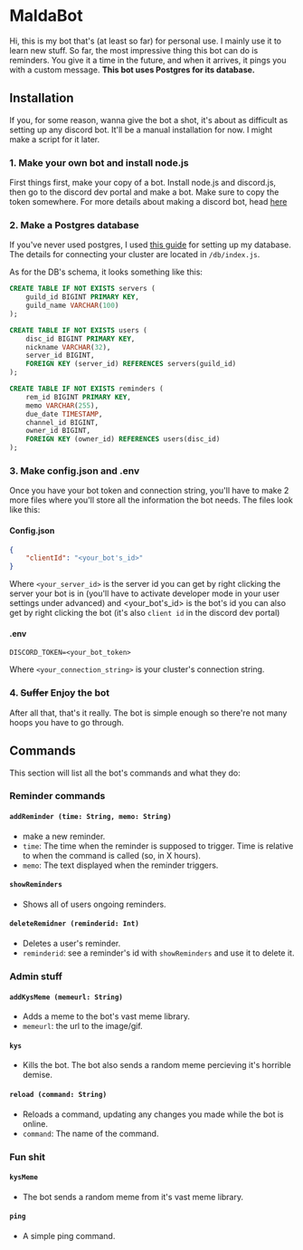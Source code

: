 # MaldaBot

Hi, this is my bot that's (at least so far) for personal use.
I mainly use it to learn new stuff. So far, the most impressive thing this bot can do is reminders. You give it a time in the future, and when it arrives, it pings you with a custom message.
**This bot uses Postgres for its database.**

## Installation

If you, for some reason, wanna give the bot a shot, it's about as difficult as setting up any discord bot.
It'll be a manual installation for now. I might make a script for it later.

### 1. Make your own bot and install node.js

First things first, make your copy of a bot.
Install node.js and discord.js, then go to the discord dev portal and make a bot. Make sure to copy the token somewhere.
For more details about making a discord bot, head [here](https://discordjs.guide/preparations/)

### 2. Make a Postgres database

If you've never used postgres, I used [this guide](https://node-postgres.com/) for setting up my database. The details for connecting your cluster are located in `/db/index.js`.

As for the DB's schema, it looks something like this:

```SQL
CREATE TABLE IF NOT EXISTS servers (
    guild_id BIGINT PRIMARY KEY,
    guild_name VARCHAR(100)
);

CREATE TABLE IF NOT EXISTS users (
    disc_id BIGINT PRIMARY KEY,
    nickname VARCHAR(32),
    server_id BIGINT,
    FOREIGN KEY (server_id) REFERENCES servers(guild_id)
);

CREATE TABLE IF NOT EXISTS reminders (
    rem_id BIGINT PRIMARY KEY,
    memo VARCHAR(255),
    due_date TIMESTAMP,
    channel_id BIGINT,
    owner_id BIGINT,
    FOREIGN KEY (owner_id) REFERENCES users(disc_id)
);
```

### 3. Make config.json and .env

Once you have your bot token and connection string, you'll have to make 2 more files where you'll store all the information the bot needs.
The files look like this:

#### Config.json

```json
{
    "clientId": "<your_bot's_id>"
}
```

Where `<your_server_id>` is the server id you can get by right clicking the server your bot is in (you'll have to activate developer mode in your user settings under advanced) and <your_bot's_id> is the bot's id you can also get by right clicking the bot (it's also `client id` in the discord dev portal)

#### .env

```env
DISCORD_TOKEN=<your_bot_token>
```

Where `<your_connection_string>` is your cluster's connection string.

### 4. ~~Suffer~~ Enjoy the bot

After all that, that's it really. The bot is simple enough so there're not many hoops you have to go through.

## Commands

This section will list all the bot's commands and what they do:

### Reminder commands

#### `addReminder (time: String, memo: String)`

- make a new reminder.
- `time`: The time when the reminder is supposed to trigger. Time is relative to when the command is called (so, in X hours).
- `memo`: The text displayed when the reminder triggers.

#### `showReminders`

- Shows all of users ongoing reminders.

#### `deleteRemidner (reminderid: Int)`

- Deletes a user's reminder.
- `reminderid`: see a reminder's id with `showReminders` and use it to delete it.

### Admin stuff

#### `addKysMeme (memeurl: String)`

- Adds a meme to the bot's vast meme library.
- `memeurl`: the url to the image/gif.

#### `kys`

- Kills the bot. The bot also sends a random meme percieving it's horrible demise.

#### `reload (command: String)`

- Reloads a command, updating any changes you made while the bot is online.
- `command`: The name of the command.

### Fun shit

#### `kysMeme`

- The bot sends a random meme from it's vast meme library.

#### `ping`

- A simple ping command.
